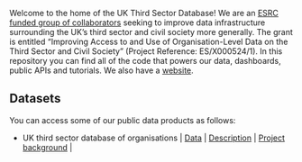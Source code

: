 Welcome to the home of the UK Third Sector Database! We are an [ESRC funded group of collaborators](https://gtr.ukri.org/projects?ref=ES%2FX000524%2F1) seeking to improve data infrastructure surrounding the UK’s third sector and civil society more generally. The grant is entitled “Improving Access to and Use of Organisation-Level Data on the Third Sector and Civil Society” (Project Reference: ES/X000524/1). In this repository you can find all of the code that powers our data, dashboards, public APIs and tutorials. We also have a [website](https://uk-third-sector-database.github.io/).

## Datasets

You can access some of our public data products as follows:
* UK third sector database of organisations | [Data](https://github.com/uk-third-sector-database/tso-database-builder/raw/new-build-spine/tso-spine-files.March2025.zip?download=) | [Description](https://uk-third-sector-database.io/data/) | [Project background](https://uk-third-sector-database.io/_posts/2023/001/blog-post-3/) |
